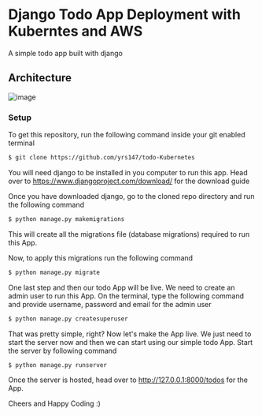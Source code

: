 # Django Todo App Deployment with Kuberntes and AWS
A simple todo app built with django

## Architecture
![image](https://user-images.githubusercontent.com/98258627/215501005-a4f6090e-cc0d-47b9-ab57-aaeb95edb8d2.png)

### Setup
To get this repository, run the following command inside your git enabled terminal
```bash
$ git clone https://github.com/yrs147/todo-Kubernetes
```
You will need django to be installed in you computer to run this app. Head over to https://www.djangoproject.com/download/ for the download guide

Once you have downloaded django, go to the cloned repo directory and run the following command

```bash
$ python manage.py makemigrations
```

This will create all the migrations file (database migrations) required to run this App.

Now, to apply this migrations run the following command
```bash
$ python manage.py migrate
```

One last step and then our todo App will be live. We need to create an admin user to run this App. On the terminal, type the following command and provide username, password and email for the admin user
```bash
$ python manage.py createsuperuser
```

That was pretty simple, right? Now let's make the App live. We just need to start the server now and then we can start using our simple todo App. Start the server by following command

```bash
$ python manage.py runserver
```

Once the server is hosted, head over to http://127.0.0.1:8000/todos for the App.

Cheers and Happy Coding :)
